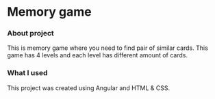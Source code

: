 # Memory game

### About project
This is memory game where you need to find pair of similar cards. This game has 4 levels and each level has different amount of cards.

### What I used
This project was created using Angular and HTML & CSS.
